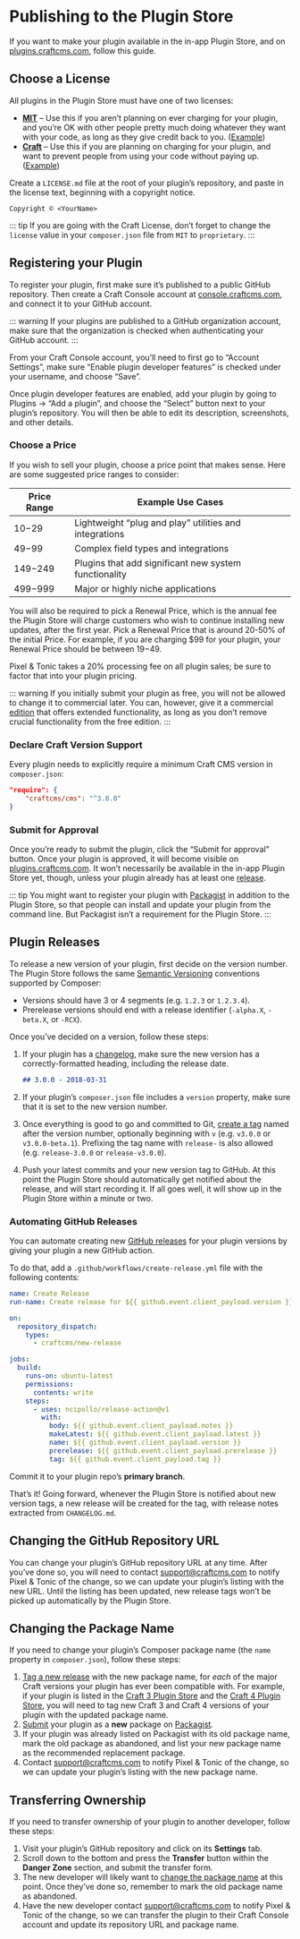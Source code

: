 # Publishing to the Plugin Store

If you want to make your plugin available in the in-app Plugin Store, and on [plugins.craftcms.com](https://plugins.craftcms.com/), follow this guide.

## Choose a License

All plugins in the Plugin Store must have one of two licenses:

- **[MIT](https://opensource.org/licenses/MIT)** – Use this if you aren’t planning on ever charging for your plugin, and you’re OK with other people pretty much doing whatever they want with your code, as long as they give credit back to you. ([Example](https://github.com/craftcms/element-api/blob/v2/LICENSE.md))
- **[Craft](https://craftcms.github.io/license/)** – Use this if you are planning on charging for your plugin, and want to prevent people from using your code without paying up. ([Example](https://github.com/craftcms/cms/blob/develop/LICENSE.md))

Create a `LICENSE.md` file at the root of your plugin’s repository, and paste in the license text, beginning with a copyright notice.

```
Copyright © <YourName>
```

::: tip
If you are going with the Craft License, don’t forget to change the `license` value in your `composer.json` file from `MIT` to `proprietary`.
:::

## Registering your Plugin

To register your plugin, first make sure it’s published to a public GitHub repository. Then create a Craft Console account at [console.craftcms.com](https://console.craftcms.com), and connect it to your GitHub account.

::: warning
If your plugins are published to a GitHub organization account, make sure that the organization is checked when authenticating your GitHub account.
:::

From your Craft Console account, you’ll need to first go to “Account Settings”, make sure “Enable plugin developer features” is checked under your username, and choose “Save”.

Once plugin developer features are enabled, add your plugin by going to Plugins → “Add a plugin”, and choose the “Select” button next to your plugin’s repository. You will then be able to edit its description, screenshots, and other details.

### Choose a Price

If you wish to sell your plugin, choose a price point that makes sense. Here are some suggested price ranges to consider:

| Price Range | Example Use Cases
| ----------- | ------------------------------------------------------
| $10-$29     | Lightweight “plug and play” utilities and integrations
| $49-$99     | Complex field types and integrations
| $149-$249   | Plugins that add significant new system functionality
| $499-$999   | Major or highly niche applications

You will also be required to pick a Renewal Price, which is the annual fee the Plugin Store will charge customers who wish to continue installing new updates, after the first year. Pick a Renewal Price that is around 20-50% of the initial Price. For example, if you are charging $99 for your plugin, your Renewal Price should be between $19-$49.

Pixel & Tonic takes a 20% processing fee on all plugin sales; be sure to factor that into your plugin pricing.

::: warning
If you initially submit your plugin as free, you will not be allowed to change it to commercial later. You can, however, give it a commercial [edition](plugin-editions.md) that offers extended functionality, as long as you don’t remove crucial functionality from the free edition.
:::

### Declare Craft Version Support

Every plugin needs to explicitly require a minimum Craft CMS version in `composer.json`:

```json
"require": {
    "craftcms/cms": "^3.0.0"
}
```

### Submit for Approval

Once you’re ready to submit the plugin, click the “Submit for approval” button. Once your plugin is approved, it will become visible on [plugins.craftcms.com](https://plugins.craftcms.com/). It won’t necessarily be available in the in-app Plugin Store yet, though, unless your plugin already has at least one [release](#plugin-releases).

::: tip
You might want to register your plugin with [Packagist](https://packagist.org/) in addition to the Plugin Store, so that people can install and update your plugin from the command line. But Packagist isn’t a requirement for the Plugin Store.
:::

## Plugin Releases

To release a new version of your plugin, first decide on the version number. The Plugin Store follows the same [Semantic Versioning](https://semver.org/) conventions supported by Composer:

- Versions should have 3 or 4 segments (e.g. `1.2.3` or `1.2.3.4`).
- Prerelease versions should end with a release identifier (`-alpha.X`, `-beta.X`, or `-RCX`).

Once you’ve decided on a version, follow these steps:

1. If your plugin has a [changelog](changelogs-and-updates.md), make sure the new version has a correctly-formatted heading, including the release date.

   ```markdown
   ## 3.0.0 - 2018-03-31
   ```

2. If your plugin’s `composer.json` file includes a `version` property, make sure that it is set to the new version number.

3. Once everything is good to go and committed to Git, [create a tag](https://git-scm.com/book/en/v2/Git-Basics-Tagging) named after the version number, optionally beginning with `v` (e.g. `v3.0.0` or `v3.0.0-beta.1`). Prefixing the tag name with `release-` is also allowed (e.g. `release-3.0.0` or `release-v3.0.0`).

4. Push your latest commits and your new version tag to GitHub. At this point the Plugin Store should automatically get notified about the release, and will start recording it. If all goes well, it will show up in the Plugin Store within a minute or two.

### Automating GitHub Releases

You can automate creating new [GitHub releases](https://docs.github.com/en/repositories/releasing-projects-on-github/about-releases) for your plugin versions by giving your plugin a new GitHub action.

To do that, add a `.github/workflows/create-release.yml` file with the following contents:

```yaml
name: Create Release
run-name: Create release for ${{ github.event.client_payload.version }}

on:
  repository_dispatch:
    types:
      - craftcms/new-release

jobs:
  build:
    runs-on: ubuntu-latest
    permissions:
      contents: write
    steps:
      - uses: ncipollo/release-action@v1
        with:
          body: ${{ github.event.client_payload.notes }}
          makeLatest: ${{ github.event.client_payload.latest }}
          name: ${{ github.event.client_payload.version }}
          prerelease: ${{ github.event.client_payload.prerelease }}
          tag: ${{ github.event.client_payload.tag }}
```

Commit it to your plugin repo’s **primary branch**.

That’s it! Going forward, whenever the Plugin Store is notified about new version tags, a new release will be created for the tag, with release notes extracted from `CHANGELOG.md`.  

## Changing the GitHub Repository URL

You can change your plugin’s GitHub repository URL at any time. After you’ve done so, you will need to contact [support@craftcms.com](mailto:support@craftcms.com) to notify Pixel & Tonic of the change, so we can update your plugin’s listing with the new URL. Until the listing has been updated, new release tags won’t be picked up automatically by the Plugin Store.

## Changing the Package Name

If you need to change your plugin’s Composer package name (the `name` property in `composer.json`), follow these steps:

1. [Tag a new release](#plugin-releases) with the new package name, for _each_ of the major Craft versions your plugin has ever been compatible with. For example, if your plugin is listed in the [Craft 3 Plugin Store](https://plugins.craftcms.com/?craft3) and the [Craft 4 Plugin Store](https://plugins.craftcms.com/?craft4), you will need to tag new Craft 3 and Craft 4 versions of your plugin with the updated package name.
2. [Submit](https://packagist.org/packages/submit) your plugin as a **new** package on [Packagist](https://packagist.org/).
3. If your plugin was already listed on Packagist with its old package name, mark the old package as abandoned, and list your new package name as the recommended replacement package.
4. Contact [support@craftcms.com](mailto:support@craftcms.com) to notify Pixel & Tonic of the change, so we can update your plugin’s listing with the new package name.

## Transferring Ownership

If you need to transfer ownership of your plugin to another developer, follow these steps:

1. Visit your plugin’s GitHub repository and click on its **Settings** tab.
2. Scroll down to the bottom and press the **Transfer** button within the **Danger Zone** section, and submit the transfer form.
3. The new developer will likely want to [change the package name](#changing-the-package-name) at this point. Once they’ve done so, remember to mark the old package name as abandoned.
4. Have the new developer contact [support@craftcms.com](mailto:support@craftcms.com) to notify Pixel & Tonic of the change, so we can transfer the plugin to their Craft Console account and update its repository URL and package name.
